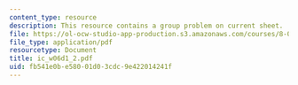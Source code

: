 ```yaml
---
content_type: resource
description: This resource contains a group problem on current sheet.
file: https://ol-ocw-studio-app-production.s3.amazonaws.com/courses/8-02-physics-ii-electricity-and-magnetism-spring-2007/fb541e0be58001d03cdc9e422014241f_ic_w06d1_2.pdf
file_type: application/pdf
resourcetype: Document
title: ic_w06d1_2.pdf
uid: fb541e0b-e580-01d0-3cdc-9e422014241f
---
```

